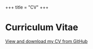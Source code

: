 +++
title = "CV"
+++

# Curriculum Vitae

[View and download my CV from GitHub](https://github.com/SLAC-Gamma-Rays/MariaDainotti.github.io/blob/main/_assets/CV-15-July-2024_FINAL.pdf)